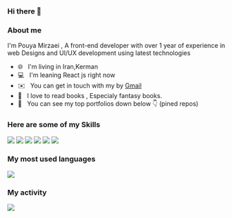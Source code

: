 ### Hi there 👋

### About me

I'm Pouya Mirzaei , A front-end developer with over 1 year of experience in web Designs and UI/UX development using latest technologies

- 🌐 &nbsp; I'm living in Iran,Kerman
- 💻 &nbsp; I'm leaning React js right now
- ✉️ &nbsp; You can get in touch with my by [Gmail](mailto:pouya.hp2004@gmail.com)
- 📘 &nbsp; I love to read books , Especialy fantasy books.
- 🚀 &nbsp; You can see my top portfolios down below 👇 (pined repos)

### Here are some of my Skills

<p>
  <img src="https://img.shields.io/badge/HTML5-E34F26?style=for-the-badge&logo=html5&logoColor=white" />
  <img src="https://img.shields.io/badge/CSS3-1572B6?style=for-the-badge&logo=css3&logoColor=white" />
  <img src="https://img.shields.io/badge/JavaScript-323330?style=for-the-badge&logo=javascript&logoColor=F7DF1E" />
  <img src="https://img.shields.io/badge/React-20232A?style=for-the-badge&logo=react&logoColor=61DAFB" />
  <img src="https://img.shields.io/badge/Sass-CC6699?style=for-the-badge&logo=sass&logoColor=white" />
  <img src="https://img.shields.io/badge/Tailwind_CSS-38B2AC?style=for-the-badge&logo=tailwind-css&logoColor=white" />
</p>

### My most used languages

<img src="https://github-readme-stats.vercel.app/api/top-langs/?username=pouya-mirzaei&hide_progress=false" />

### My activity

<img src="https://github-readme-stats.vercel.app/api?username=pouya-mirzaei&show_icons=true&theme=tokyonight" />
